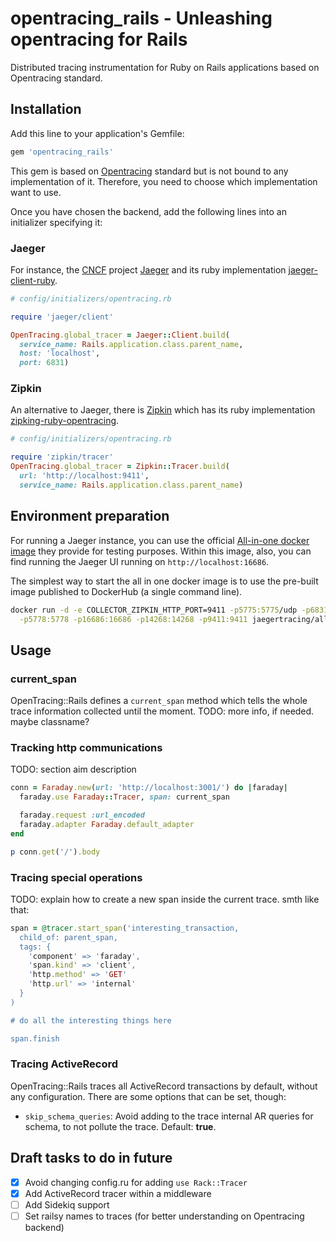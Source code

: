 # opentracing_rails - Unleashing opentracing for Rails

Distributed tracing instrumentation for Ruby on Rails applications based on Opentracing standard.

## Installation

Add this line to your application's Gemfile:

```ruby
gem 'opentracing_rails'
```

This gem is based on [Opentracing](https://github.com/opentracing/opentracing-ruby/) standard but is not bound to any implementation of it.
Therefore, you need to choose which implementation want to use.

Once you have chosen the backend, add the following lines into an initializer specifying it:

### Jaeger

For instance, the [CNCF](https://www.cncf.io) project [Jaeger](https://github.com/jaegertracing/jaeger) and its ruby implementation [jaeger-client-ruby](https://github.com/salemove/jaeger-client-ruby).

```ruby
# config/initializers/opentracing.rb

require 'jaeger/client'

OpenTracing.global_tracer = Jaeger::Client.build(
  service_name: Rails.application.class.parent_name,
  host: 'localhost',
  port: 6831)
```

### Zipkin
An alternative to Jaeger, there is [Zipkin](https://zipkin.io/) which has its ruby implementation [zipking-ruby-opentracing](https://github.com/salemove/zipkin-ruby-opentracing).

```ruby
# config/initializers/opentracing.rb

require 'zipkin/tracer'
OpenTracing.global_tracer = Zipkin::Tracer.build(
  url: 'http://localhost:9411',
  service_name: Rails.application.class.parent_name)

```

## Environment preparation

For running a Jaeger instance, you can use the official [All-in-one docker image](http://jaeger.readthedocs.io/en/latest/getting_started/#all-in-one-docker-image)
they provide for testing purposes. Within this image, also, you can find running the Jaeger UI running on `http://localhost:16686`.

The simplest way to start the all in one docker image is to use the pre-built image published to DockerHub (a single command line).
```bash
docker run -d -e COLLECTOR_ZIPKIN_HTTP_PORT=9411 -p5775:5775/udp -p6831:6831/udp -p6832:6832/udp \
  -p5778:5778 -p16686:16686 -p14268:14268 -p9411:9411 jaegertracing/all-in-one:latest
```

## Usage

### current_span

OpenTracing::Rails defines a `current_span` method which tells the whole trace information collected until the moment.
TODO: more info, if needed. maybe classname?

### Tracking http communications

TODO: section aim description

```ruby
conn = Faraday.new(url: 'http://localhost:3001/') do |faraday|
  faraday.use Faraday::Tracer, span: current_span

  faraday.request :url_encoded
  faraday.adapter Faraday.default_adapter
end

p conn.get('/').body
```

### Tracing special operations

TODO: explain how to create a new span inside the current trace.
smth like that:

```ruby
span = @tracer.start_span('interesting_transaction,
  child_of: parent_span,
  tags: {
    'component' => 'faraday',
    'span.kind' => 'client',
    'http.method' => 'GET'
    'http.url' => 'internal'
  }
)

# do all the interesting things here

span.finish
```

### Tracing ActiveRecord

OpenTracing::Rails traces all ActiveRecord transactions by default, without any
configuration. There are some options that can be set, though:

* `skip_schema_queries`: Avoid adding to the trace internal AR queries for schema, to not pollute the trace. Default: **true**.

## Draft tasks to do in future

- [x] Avoid changing config.ru for adding `use Rack::Tracer`
- [x] Add ActiveRecord tracer within a middleware
- [ ] Add Sidekiq support
- [ ] Set railsy names to traces (for better understanding on Opentracing backend)
